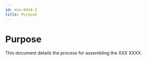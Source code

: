 ```yaml
---
id: min-0434-2
title: Purpose
---
```


# Purpose

This document details the process for assembling the XXX XXXX.
